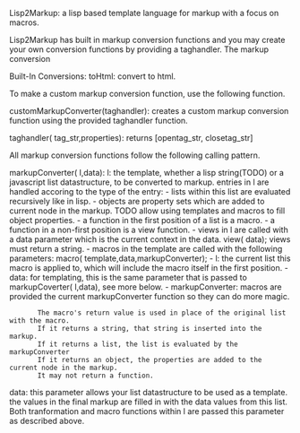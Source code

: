 

Lisp2Markup: a lisp based template language for markup with a focus on macros.

Lisp2Markup has built in markup conversion functions and you may create your own conversion
functions by providing a taghandler.  The markup conversion

Built-In Conversions:
   toHtml: convert to html.

To make a custom markup conversion function, use the following function.

customMarkupConverter(taghandler):
  creates a custom markup conversion function using the provided taghandler function.

taghandler( tag_str,properties):
  returns [opentag_str, closetag_str]

All markup conversion functions follow the following calling pattern.

markupConverter( l,data):
  l: the template, whether a lisp string(TODO) or a javascript list datastructure, to be converted to markup.
    entries in l are handled accoring to the type of the entry:
      - lists within this list are evaluated recursively like in lisp.
      - objects are property sets which are added to current node in the markup. TODO allow using templates and macros to fill object properties.
      - a function in the first position of a list is a macro.
      - a function in a non-first position is a view function.
      - views in l are called with a data parameter which is the current context in the data.
         view( data);
         views must return a string.
      - macros in the template are called with the following parameters:
         macro( template,data,markupConverter);
           - l: the current list this macro is applied to,
                which will include the macro itself in the first position.
           - data: for templating, this is the same parameter that is passed to markupCoverter( l,data), see more below.
           - markupConverter: macros are provided the current markupConverter function so they can do more magic.

           The macro's return value is used in place of the original list with the macro.
           If it returns a string, that string is inserted into the markup.
           If it returns a list, the list is evaluated by the markupConverter
           If it returns an object, the properties are added to the current node in the markup.
           It may not return a function.
  data:
    this parameter allows your list datastructure to be used as a template.
    the values in the final markup are filled in with the data values from this list.
    Both tranformation and macro functions within l are passed this parameter as described above.
 


